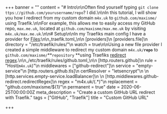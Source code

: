+++
banner = ""
content = "# Intro\n\nOften find yourself typing `git clone ttps://github.com/yourusername/repo`? I did.\n\nIn this tutorial, I will show you how I redirect from my custom domain `m4x.uk` to `github.com/maxisme/` using Traefik.\n\nFor example, this allows me to easily access my GitHub repo, `max.me.uk`, located at `github.com/maxisme/max.me.uk` by visiting `m4x.uk/max.me.uk`.\n\n# Setup\n\nIn my Traefiks main config I have a provider for [Files](https://docs.traefik.io/providers/file/):\n\n_traefik.toml_\n\n    [providers]\n        [providers.file]\n            directory = \"/etc/traefik/rules/\"\n            watch = true\n\nUsing a new file provider I created a simple middleware to redirect my custom domain `m4x.uk/`**`repo`** to `github.com/maxisme/`**`repository` **using Traefiks [redirect regex](https://docs.traefik.io/middlewares/redirectregex/).\n\n_/etc/traefik/rules/github.toml_\n\n    [http.routers.github]\n        rule = \"Host(`m4x.uk`)\"\n        middlewares = [\"github-redirect\"]\n        service = \"empty-service\"\n        [http.routers.github.tls]\n            certResolver = \"letsencrypt\"\n    \n    [http.services.empty-service.loadBalancer]\n    \n    [http.middlewares.github-redirect.redirectRegex]\n        regex = \"m4x.uk/(.*)\"\n        replacement = \"github.com/maxisme/${1}\"\n        permanent = true"
date = 2020-06-25T00:00:00Z
meta_description = "Create a custom GitHub URL redirect with Traefik."
tags = ["GitHub", "Traefik"]
title = "Custom GitHub URL"

+++
